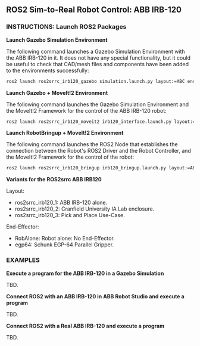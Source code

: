 ## ROS2 Sim-to-Real Robot Control: ABB IRB-120

### INSTRUCTIONS: Launch ROS2 Packages

__Launch Gazebo Simulation Environment__

The following command launches a Gazebo Simulation Environment with the ABB IRB-120 in it. It does not have any special functionality, but it could be useful to check that CAD/mesh files and components have been added to the environments successfully:
```sh
ros2 launch ros2srrc_irb120_gazebo simulation.launch.py layout:=ABC endeffector:=ABC 
```

__Launch Gazebo + MoveIt!2 Environment__

The following command launches the Gazebo Simulation Environment and the MoveIt!2 Framework for the control of the ABB IRB-120 robot:
```sh
ros2 launch ros2srrc_irb120_moveit2 irb120_interface.launch.py layout:=ABC endeffector:=ABC
```

__Launch RobotBringup + MoveIt!2 Environment__

The following command launches the ROS2 Node that establishes the connection between the Robot's ROS2 Driver and the Robot Controller, and the MoveIt!2 Framework for the control of the robot:
```sh
ros2 launch ros2srrc_irb120_bringup irb120_bringup.launch.py layout:=ABC endeffector:=ABC robot_ip:=ABC
```

__Variants for the ROS2srrc ABB IRB120__

Layout:
- ros2srrc_irb120_1: ABB IRB-120 alone.
- ros2srrc_irb120_2: Cranfield University IA Lab enclosure.
- ros2srrc_irb120_3: Pick and Place Use-Case.

End-Effector:
- RobAlone: Robot alone: No End-Effector.
- egp64: Schunk EGP-64 Parallel Gripper.

### EXAMPLES

__Execute a program for the ABB IRB-120 in a Gazebo Simulation__

TBD.

__Connect ROS2 with an ABB IRB-120 in ABB Robot Studio and execute a program__

TBD.

__Connect ROS2 with a Real ABB IRB-120 and execute a program__

TBD.

